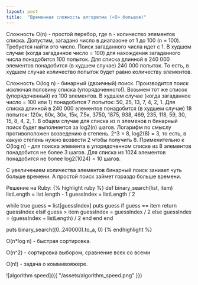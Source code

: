 ```yaml
---
layout: post
title:  "Временная сложность алгоритма («O» большое)"
---
```

Сложность O(n) - простой перебор, где n - количество элементов списка. Допустим, загадано число в диапазоне от 1 до 100 (n = 100). Требуется найти это число. Поиск загаданного числа идет с 1. В худшем случае (когда загаданное число = 100) для нахождения загаданного числа понадобится 100 попыток. 
Для списка длинной в 240 000 элементов понадобится (в худшем случае) 240 000 попыток. 
То есть, в худшем случае количество попыток будет равно количеству элементов.

Сложность O(log n) - бинарный (двоичный) поиск. Производится поиск исключая половину списка (упорядоченного!). Возьмем тот же список (упорядоченный) из 100 элементов. В худшем случае (когда загаданное число = 100 или 1) понадобится 7 попыток: 50, 25, 13, 7, 4, 2, 1.
Для списка длинной в 240 000 элементов понадобится (в худшем случае) 18 попыток: 120к, 60к, 30к, 15к, 7.5к, 3750, 1875, 938, 469, 235, 118, 59, 30, 15, 8, 4, 2, 1.
В общем случае для списка из n элеменов n бинарный поиск будет выполняется за log2(n) шагов.
Логарифм по смыслу противоположен возведению в степень. 
2^3 = 8, log2(8) = 3, то есть, в какую степень нужно возвести 2 чтобы получить 8.
Применительно к O(log n) - для поиска элемента в упорядоченном списке из 8 элементов понадобится не более 3 шагов. Для списка из 1024 элементов понадобится не более log2(1024) = 10 шагов.

С увеличением количества элементов бинарный поиск заниает чуть больше времени. А простой поиск займет гораздо больше времени.

Решение на Ruby:
{% highlight ruby %}
def binary_search(list, item)
  listLength = list.length - 1
  guessIndex = listLength / 2

  while true
    guess = list[guessIndex]
    puts guess
    if guess == item
      return guessIndex
    elsif guess > item
      guessIndex = guessIndex / 2
    else
      guessIndex = (guessIndex + listLength) / 2
    end
  end
end

puts binary_search((0..240000).to_a, 0)
{% endhighlight %}

O(n*log n) - быстрая сортировка.

O(n^2) - сортировка выбором, сравнение всех со всеми

O(n!) - задача о коммивояжере.

![algorithm speed]({{ "/assets/algorithm_speed.png" }})
